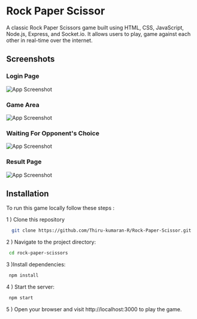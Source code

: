 
# Rock Paper Scissor

A classic Rock Paper Scissors game built using HTML, CSS, JavaScript, Node.js, Express, and Socket.io. It allows users to play, game against each other in real-time over the internet.

## Screenshots 

### Login Page
![App Screenshot](https://github.com/thirukumaran05/Rock-Paper-Scissor/blob/main/images/Login.png?raw=true)

### Game Area
![App Screenshot](https://github.com/thirukumaran05/Rock-Paper-Scissor/blob/main/images/demo.png?raw=true)

### Waiting For Opponent's Choice
![App Screenshot](https://github.com/thirukumaran05/Rock-Paper-Scissor/blob/main/images/waiting.png?raw=true)

### Result Page
![App Screenshot](https://github.com/thirukumaran05/Rock-Paper-Scissor/blob/main/images/winner.png?raw=true)

## Installation

To run this game locally follow these steps :

1   ) Clone this repository
```bash
  git clone https://github.com/Thiru-kumaran-R/Rock-Paper-Scissor.git
```

2 ) Navigate to the project directory:
```bash
 cd rock-paper-scissors
```

3 )Install dependencies:
```bash
 npm install
```

4 ) Start the server:
```bash
 npm start
```

5 ) Open your browser and visit http://localhost:3000 to play the game.




